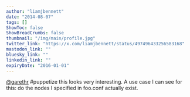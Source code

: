 ```yaml
---
author: "liamjbennett"
date: "2014-08-07"
tags: []
ShowToc: false
ShowBreadCrumbs: false
thumbnail: "/img/main/profile.jpg"
twitter_link: "https://x.com/liamjbennett/status/497496433256583168"
mastodon_link: ""
bluesky_link: ""
linkedin_link: ""
expiryDate: "2016-01-01"
---
```


[@garethr](https://x.com/garethr) #puppetize this looks very interesting. A use case I can see for this: do the nodes I specified in foo.conf actually exist.

